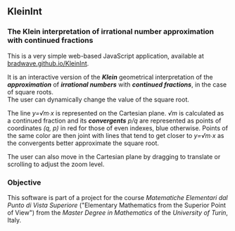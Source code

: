 ## KleinInt

### The Klein interpretation of irrational number approximation with continued fractions

This is a very simple web-based JavaScript application, available at [bradwave.github.io/KleinInt](https://bradwave.github.io/KleinInt).

It is an interactive version of the _**Klein**_ geometrical interpretation of the _**approximation**_ of _**irrational numbers**_ with _**continued fractions**_, in the case of square roots.\
The user can dynamically change the value of the square root.

The line _y=√m∙x_ is represented on the Cartesian plane. _√m_ is calculated as a continued fraction and its _**convergents**_ _p/q_ are represented as points of coordinates _(q, p)_ in red for those of even indexes, blue otherwise. Points of the same color are then joint with lines that tend to get closer to _y=√m∙x_ as the convergents better approximate the square root.

The user can also move in the Cartesian plane by dragging to translate or scrolling to adjust the zoom level.

### Objective

This software is part of a project for the course _Matematiche Elementari dal Punto di Vista Superiore_ ("Elementary Mathematics from the Superior Point of View") from the _Master Degree in Mathematics_ of the _University of Turin_, Italy.